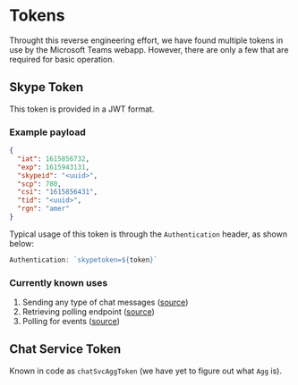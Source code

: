 # Tokens

Throught this reverse engineering effort, we have found multiple tokens in use by the Microsoft Teams webapp. However, there are only a few that are required for basic operation.

## Skype Token

This token is provided in a JWT format.

### Example payload

```json
{
  "iat": 1615856732,
  "exp": 1615943131,
  "skypeid": "<uuid>",
  "scp": 780,
  "csi": "1615856431",
  "tid": "<uuid>",
  "rgn": "amer"
}
```

Typical usage of this token is through the `Authentication` header, as shown below:

```js
Authentication: `skypetoken=${token}`
```

### Currently known uses

1. Sending any type of chat messages ([source](/teams/actions/send-message.js))
2. Retrieving polling endpoint ([source](/teams/actions/poll-endpoints.js))
3. Polling for events ([source](/teams/actions/poll.js))

## Chat Service Token

Known in code as `chatSvcAggToken` (we have yet to figure out what `Agg` is).
